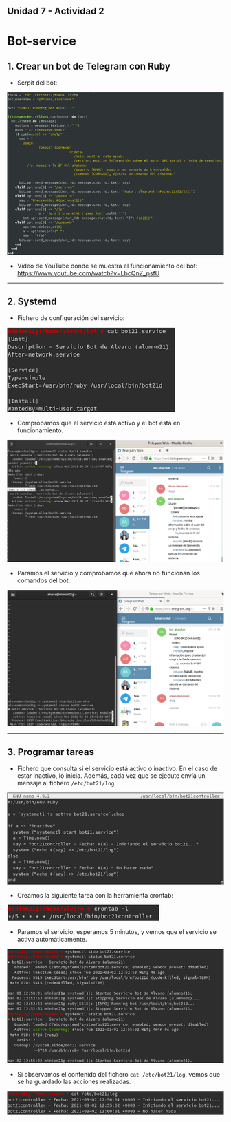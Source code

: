 ## Unidad 7 - Actividad 2
# Bot-service
## 1. Crear un bot de Telegram con Ruby
* Scrpit del bot:

![](img/07.png)

* Vídeo de YouTube donde se muestra el funcionamiento del bot: https://www.youtube.com/watch?v=LbcQnZ_psfU

---
## 2. Systemd
* Fichero de configuración del servicio:

![](img/08.png)

* Comprobamos que el servicio está activo y el bot está en funcionamiento.

![](img/01.png)

* Paramos el servicio y comprobamos que ahora no funcionan los comandos del bot.

![](img/02.png)

---

## 3. Programar tareas
* Fichero que consulta si el servicio está activo o inactivo. En el caso de estar inactivo, lo inicia. Además, cada vez que se ejecute envía un mensaje al fichero `/etc/bot21/log`.

![](img/03.png)

* Creamos la siguiente tarea con la herramienta crontab:

![](img/04.png)

* Paramos el servicio, esperamos 5 minutos, y vemos que el servicio se activa automáticamente.

![](img/05.png)

* Si observamos el contenido del fichero `cat /etc/bot21/log`, vemos que se ha guardado las acciones realizadas.

![](img/06.png)